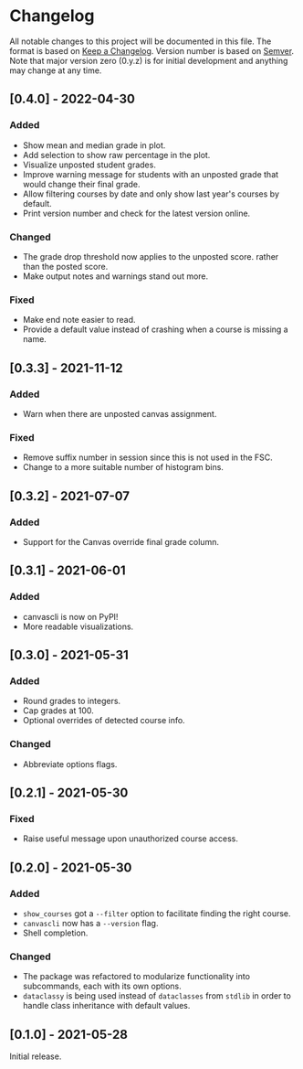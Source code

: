 # Changelog

All notable changes to this project will be documented in this file.
The format is based on [Keep a Changelog](https://keepachangelog.com/en/1.0.0/).
Version number is based on [Semver](https://semver.org/).
Note that major version zero (0.y.z) is for initial development and anything may change at any time.

## [0.4.0] - 2022-04-30

### Added
- Show mean and median grade in plot.
- Add selection to show raw percentage in the plot.
- Visualize unposted student grades.
- Improve warning message for students with an unposted grade
  that would change their final grade.
- Allow filtering courses by date
  and only show last year's courses by default.
- Print version number and check for the latest version online.

### Changed
- The grade drop threshold now applies to the unposted score.
  rather than the posted score.
- Make output notes and warnings stand out more.

### Fixed
- Make end note easier to read.
- Provide a default value instead of crashing when a course is missing a name.

## [0.3.3] - 2021-11-12

### Added
- Warn when there are unposted canvas assignment.

### Fixed
- Remove suffix number in session since this is not used in the FSC.
- Change to a more suitable number of histogram bins.

## [0.3.2] - 2021-07-07

### Added
- Support for the Canvas override final grade column.

## [0.3.1] - 2021-06-01

### Added
- canvascli is now on PyPI!
- More readable visualizations.

## [0.3.0] - 2021-05-31

### Added
- Round grades to integers.
- Cap grades at 100.
- Optional overrides of detected course info.

### Changed
- Abbreviate options flags.

## [0.2.1] - 2021-05-30

### Fixed
- Raise useful message upon unauthorized course access.

## [0.2.0] - 2021-05-30

### Added
- `show_courses` got a `--filter` option to facilitate finding the right course.
- `canvascli` now has a `--version` flag.
- Shell completion.

### Changed
- The package was refactored to modularize functionality into subcommands, each with its own options.
- `dataclassy` is being used instead of `dataclasses` from `stdlib` in order to handle class inheritance with default values.

## [0.1.0] - 2021-05-28

Initial release.
